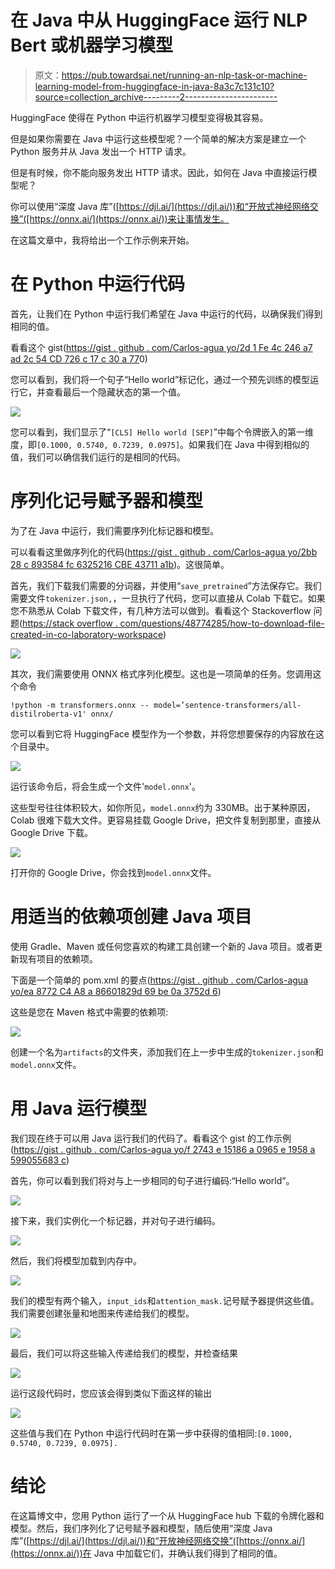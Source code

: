 # 在 Java 中从 HuggingFace 运行 NLP Bert 或机器学习模型

> 原文：<https://pub.towardsai.net/running-an-nlp-task-or-machine-learning-model-from-huggingface-in-java-8a3c7c131c10?source=collection_archive---------2----------------------->

HuggingFace 使得在 Python 中运行机器学习模型变得极其容易。

但是如果你需要在 Java 中运行这些模型呢？一个简单的解决方案是建立一个 Python 服务并从 Java 发出一个 HTTP 请求。

但是有时候，你不能向服务发出 HTTP 请求。因此，如何在 Java 中直接运行模型呢？

你可以使用“深度 Java 库”([https://djl.ai/](https://djl.ai/))和“开放式神经网络交换”([https://onnx.ai/](https://onnx.ai/))来让事情发生。

在这篇文章中，我将给出一个工作示例来开始。

# 在 Python 中运行代码

首先，让我们在 Python 中运行我们希望在 Java 中运行的代码，以确保我们得到相同的值。

看看这个 gist([https://gist . github . com/Carlos-agua yo/2d 1 Fe 4c 246 a7 ad 2c 54 CD 726 c 17 c 30 a 77](https://gist.github.com/carlos-aguayo/2d1fe4c246a7ad2c54cd726c17c30a77)0)

您可以看到，我们将一个句子“Hello world”标记化，通过一个预先训练的模型运行它，并查看最后一个隐藏状态的第一个值。

![](img/8d3aac4e85361a7b1ff6b2eec32402d4.png)

您可以看到，我们显示了“`[CLS] Hello world [SEP]`”中每个令牌嵌入的第一维度，即`[0.1000, 0.5740, 0.7239, 0.0975]`。如果我们在 Java 中得到相似的值，我们可以确信我们运行的是相同的代码。

# 序列化记号赋予器和模型

为了在 Java 中运行，我们需要序列化标记器和模型。

可以看看这里做序列化的代码([https://gist . github . com/Carlos-agua yo/2bb 28 c 893584 fc 6325216 CBE 43711 a1b](https://gist.github.com/carlos-aguayo/2bb28c893584fc6325216cbe43711a1b))。这很简单。

首先，我们下载我们需要的分词器，并使用“`save_pretrained`”方法保存它。我们需要文件`tokenizer.json,`，一旦执行了代码，您可以直接从 Colab 下载它。如果您不熟悉从 Colab 下载文件，有几种方法可以做到。看看这个 Stackoverflow 问题([https://stack overflow . com/questions/48774285/how-to-download-file-created-in-co-laboratory-workspace](https://stackoverflow.com/questions/48774285/how-to-download-file-created-in-colaboratory-workspace))

![](img/65fe8ad72f4484babe29aa683243b6da.png)

其次，我们需要使用 ONNX 格式序列化模型。这也是一项简单的任务。您调用这个命令

`!python -m transformers.onnx -- model=’sentence-transformers/all-distilroberta-v1' onnx/`

您可以看到它将 HuggingFace 模型作为一个参数，并将您想要保存的内容放在这个目录中。

![](img/40c8cd21c93df3fc95392576cb8836f0.png)

运行该命令后，将会生成一个文件'`model.onnx`'。

这些型号往往体积较大，如你所见，`model.onnx`约为 330MB。出于某种原因，Colab 很难下载大文件。更容易挂载 Google Drive，把文件复制到那里，直接从 Google Drive 下载。

![](img/342686478312b82f1f7089c0ec0ef7b8.png)

打开你的 Google Drive，你会找到`model.onnx`文件。

# 用适当的依赖项创建 Java 项目

使用 Gradle、Maven 或任何您喜欢的构建工具创建一个新的 Java 项目。或者更新现有项目的依赖项。

下面是一个简单的 pom.xml 的要点([https://gist . github . com/Carlos-agua yo/ea 8772 C4 A8 a 86601829d 69 be 0a 3752d 6](https://gist.github.com/carlos-aguayo/ea8772c4a8a86601829d69be0a3752d6))

这些是您在 Maven 格式中需要的依赖项:

![](img/0a665df6dfe5f8862da8bed694c871a4.png)

创建一个名为`artifacts`的文件夹，添加我们在上一步中生成的`tokenizer.json`和`model.onnx`文件。

# 用 Java 运行模型

我们现在终于可以用 Java 运行我们的代码了。看看这个 gist 的工作示例([https://gist . github . com/Carlos-agua yo/f 2743 e 15186 a 0965 e 1958 a 599055683 c](https://gist.github.com/carlos-aguayo/f2743e15186a0965e1958a599055683c))

首先，你可以看到我们将对与上一步相同的句子进行编码:“Hello world”。

![](img/9f63fab6ccb66bcd3b71e0ac2ccac0bc.png)

接下来，我们实例化一个标记器，并对句子进行编码。

![](img/e7ab91ad56095e9f6890f3d97c9739d8.png)

然后，我们将模型加载到内存中。

![](img/1cc24e7d9595fcf7b61b31ea3d00ea26.png)

我们的模型有两个输入，`input_ids`和`attention_mask.`记号赋予器提供这些值。我们需要创建张量和地图来传递给我们的模型。

![](img/b984e61c946f77631b5297b3a378d159.png)

最后，我们可以将这些输入传递给我们的模型，并检查结果

![](img/7c46e49bef77a824ed2812447f2870c5.png)

运行这段代码时，您应该会得到类似下面这样的输出

![](img/98de346a3a98a429f74462b14ed09ebc.png)

这些值与我们在 Python 中运行代码时在第一步中获得的值相同:`[0.1000, 0.5740, 0.7239, 0.0975].`

# 结论

在这篇博文中，您用 Python 运行了一个从 HuggingFace hub 下载的令牌化器和模型。然后，我们序列化了记号赋予器和模型，随后使用“深度 Java 库”([https://djl.ai/](https://djl.ai/))和“开放神经网络交换”([https://onnx.ai/](https://onnx.ai/))在 Java 中加载它们，并确认我们得到了相同的值。